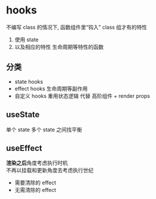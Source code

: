 # hooks

不编写 class 的情况下, 函数组件里“钩入” class 组才有的特性

1. 使用 state
2. 以及相应的特性 生命周期等特性的函数

## 分类

- state hooks
- effect hooks 生命周期等副作用
- 自定义 hooks 重用状态逻辑 代替 高阶组件 + render props

## useState

单个 state 多个 state 之间找平衡

## useEffect

**渲染之后**角度考虑执行时机  
不再以挂载和更新角度去考虑执行世纪

- 需要清除的 effect
- 无需清除的 effect
